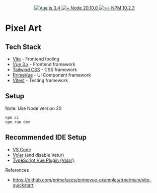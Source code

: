 <div align="center">

  <a href="https://vuejs.org/">
    <img src="https://img.shields.io/badge/vue.js-3.4-blue.svg" alt="Vue.js 3.4">
  </a>
  <a href="https://nodejs.org/en/">
    <img src="https://img.shields.io/badge/node-~20.10.0-blue" alt="~ Node 20.10.0">
  </a>
  <a href="https://docs.npmjs.com/">
    <img src="https://img.shields.io/badge/npm->= 10.2.3-blue" alt=">= NPM 10.2.3">
  </a>
</div>

# Pixel Art

## Tech Stack

- [Vite](https://vitejs.dev/) - Frontend tooling
- [Vue 3.x](https://vuejs.org/) - Frontend framework
- [Tailwind CSS](https://tailwindcss.com/) - CSS framework
- [PrimeVue](https://primevue.org/) - UI Component framework
- [Vitest](https://vitest.dev/) - Testing framework

## Setup

Note: Use Node version 20
```
npm ci
npm run dev

```

## Recommended IDE Setup

- [VS Code](https://code.visualstudio.com/)
- [Volar](https://marketplace.visualstudio.com/items?itemName=Vue.volar) (and disable Vetur)
- [TypeScript Vue Plugin (Volar)](https://marketplace.visualstudio.com/items?itemName=Vue.vscode-typescript-vue-plugin).

References
- https://github.com/primefaces/primevue-examples/tree/main/vite-quickstart

